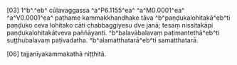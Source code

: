 [03] 1^b^.^eb^ cūḷavaggassa ^a^P6.1155^ea^ ^a^M0.0001^ea^ ^a^V0.0001^ea^ paṭhame kammakkhandhake tāva ^b^paṇḍukalohitakā^eb^ti  paṇḍuko ceva lohitako cāti chabbaggiyesu dve janā; tesaṃ nissitakāpi paṇḍukalohitakātveva  paññāyanti. ^b^balavābalavaṃ paṭimantethā^eb^ti suṭṭhubalavaṃ paṭivadatha. ^b^alamatthatarā^eb^ti  samatthatarā.

[06] tajjanīyakammakathā niṭṭhitā.
